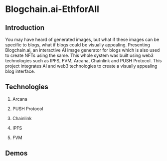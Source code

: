 # Blogchain.ai-EthforAll

## Introduction
You may have heard of generated images, but what if these images can be specific to blogs, what if blogs could be visually appealing.
Presenting Blogchain.ai, an interactive AI image generator for blogs which is also used to create NFTs using the same. This whole system was built using web3 technologies such as IPFS, FVM, Arcana, Chainlink and PUSH Protocol. This project integrates AI and web3 technologies to create a visually appealing blog interface. 

## Technologies 

1. Arcana

2. PUSH Protocol  

3. Chainlink

4. IPFS

5. FVM

## Demos
